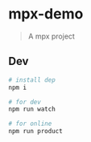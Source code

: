 # mpx-demo

> A mpx project

## Dev

```bash
# install dep
npm i

# for dev
npm run watch

# for online
npm run product
```
